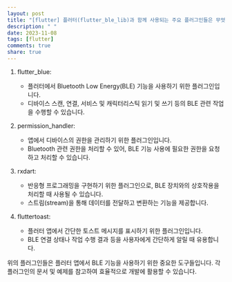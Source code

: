 ```yaml
---
layout: post
title: "[flutter] 플러터(flutter_ble_lib)과 함께 사용되는 주요 플러그인들은 무엇이 있나요?"
description: " "
date: 2023-11-08
tags: [flutter]
comments: true
share: true
---
```


1. flutter_blue:
   - 플러터에서 Bluetooth Low Energy(BLE) 기능을 사용하기 위한 플러그인입니다.
   - 디바이스 스캔, 연결, 서비스 및 캐릭터리스틱 읽기 및 쓰기 등의 BLE 관련 작업을 수행할 수 있습니다.

2. permission_handler:
   - 앱에서 디바이스의 권한을 관리하기 위한 플러그인입니다.
   - Bluetooth 관련 권한을 처리할 수 있어, BLE 기능 사용에 필요한 권한을 요청하고 처리할 수 있습니다.

3. rxdart:
   - 반응형 프로그래밍을 구현하기 위한 플러그인으로, BLE 장치와의 상호작용을 처리할 때 사용될 수 있습니다.
   - 스트림(stream)을 통해 데이터를 전달하고 변환하는 기능을 제공합니다.

4. fluttertoast:
   - 플러터 앱에서 간단한 토스트 메시지를 표시하기 위한 플러그인입니다.
   - BLE 연결 상태나 작업 수행 결과 등을 사용자에게 간단하게 알릴 때 유용합니다.

위의 플러그인들은 플러터 앱에서 BLE 기능을 사용하기 위한 중요한 도구들입니다. 각 플러그인의 문서 및 예제를 참고하여 효율적으로 개발에 활용할 수 있습니다.
